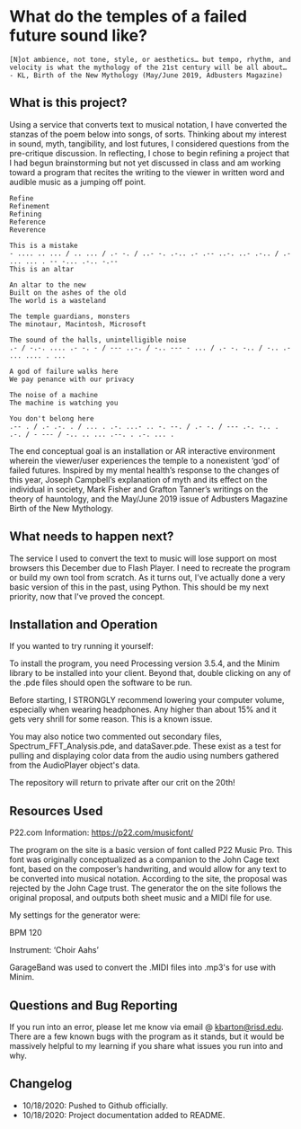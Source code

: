 # What do the temples of a failed future sound like?
 
```
[N]ot ambience, not tone, style, or aesthetics… but tempo, rhythm, and 
velocity is what the mythology of the 21st century will be all about…
- KL, Birth of the New Mythology (May/June 2019, Adbusters Magazine)
```
## What is this project?
Using a service that converts text to musical notation, I have converted the stanzas of the poem below into songs, of sorts. 
Thinking about my interest in sound, myth, tangibility, and lost futures, I considered questions from the pre-critique discussion. 
In reflecting, I chose to begin refining a project that I had begun brainstorming but not yet discussed in class and am working toward a program that recites the writing to the viewer in written word and audible music as a jumping off point.

```
Refine
Refinement
Refining
Reference
Reverence

This is a mistake
- .... .. ... / .. ... / .- -. / ..- -. .-.. .- .-- ..-. ..- .-.. / .- ... ... . -- -... .-.. -.--
This is an altar

An altar to the new 
Built on the ashes of the old
The world is a wasteland

The temple guardians, monsters
The minotaur, Macintosh, Microsoft

The sound of the halls, unintelligible noise
.- / -.-. .... .- -. - / --- ..-. / -.. --- - ... / .- -. -.. / -.. .- ... .... . ...

A god of failure walks here
We pay penance with our privacy

The noise of a machine
The machine is watching you

You don't belong here
.-- . / .- .-. . / ... . .-. ...- .. -. --. / .- -. / --- .-. -.. . .-. / - --- / -.. .. ... .--. . .-. ... .
```

The end conceptual goal is an installation or AR interactive environment wherein the viewer/user experiences the temple to a nonexistent ‘god’ of failed futures. Inspired by my mental health’s response to the changes of this year, Joseph Campbell’s explanation of myth and its effect on the individual in society, Mark Fisher and Grafton Tanner’s writings on the theory of hauntology, and the May/June 2019 issue of Adbusters Magazine Birth of the New Mythology.

## What needs to happen next?
The service I used to convert the text to music will lose support on most browsers this December due to Flash Player. I need to recreate the program or build my own tool from scratch. As it turns out, I’ve actually done a very basic version of this in the past, using Python. This should be my next priority, now that I've proved the concept.

## Installation and Operation
If you wanted to try running it yourself:

To install the program, you need Processing version 3.5.4, and the Minim library to be installed into your client. Beyond that, double clicking on any of the .pde files should open the software to be run.

Before starting, I STRONGLY recommend lowering your computer volume, especially when wearing headphones. Any higher than about 15% and it gets very shrill for some reason. This is a known issue.

You may also notice two commented out secondary files, Spectrum_FFT_Analysis.pde, and dataSaver.pde. These exist as a test for pulling and displaying color data from the audio using numbers gathered from the AudioPlayer object's data.

The repository will return to private after our crit on the 20th!

## Resources Used
P22.com Information:
https://p22.com/musicfont/

The program on the site is a basic version of font called P22 Music Pro. This font was originally conceptualized as a companion to the John Cage text font, based on the composer’s handwriting, and would allow for any text to be converted into musical notation. According to the site, the proposal was rejected by the John Cage trust. The generator the on the site follows the original proposal, and outputs both sheet music and a MIDI file for use. 

My settings for the generator were:

BPM 120

Instrument: ‘Choir Aahs’

GarageBand was used to convert the .MIDI files into .mp3's for use with Minim.

## Questions and Bug Reporting
If you run into an error, please let me know via email @ kbarton@risd.edu. There are a few known bugs with the program as it stands, but it would be massively helpful to my learning if you share what issues you run into and why.

## Changelog
- 10/18/2020: Pushed to Github officially.
- 10/18/2020: Project documentation added to README.

